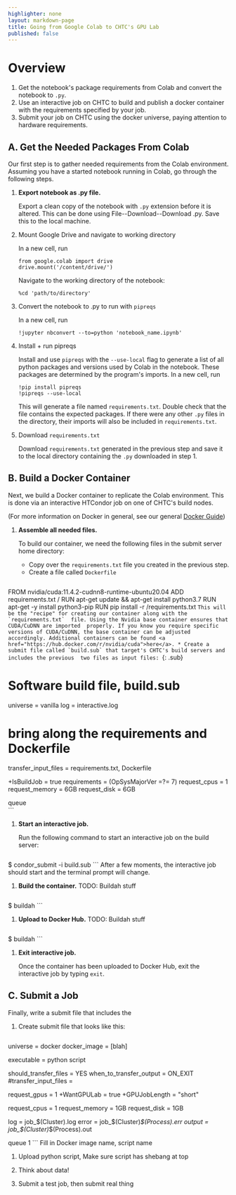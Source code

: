 ```yaml
---
highlighter: none
layout: markdown-page
title: Going from Google Colab to CHTC's GPU Lab
published: false
---
```


# Overview

1. Get the notebook's package requirements from Colab and convert the notebook to ```.py```.
1. Use an interactive job on CHTC to build and publish a docker container with the requirements specified by your job.
1. Submit your job on CHTC using the docker universe, paying attention to hardware requirements.

## A. Get the Needed Packages From Colab

Our first step is to gather needed requirements from the Colab environment. 
Assuming you have a started notebook running in Colab, go through the following steps. 

1. **Export notebook as .py file.**
	
	Export a clean copy of the notebook with ```.py``` extension before 
	it is altered. This can be done using File--Download--Download .py. 
	Save this to the local machine.

1. Mount Google Drive and navigate to working directory
	
	In a new cell, run
	```
	from google.colab import drive
	drive.mount('/content/drive/')
	```
	Navigate to the working directory of the notebook:
	```
	%cd 'path/to/directory'
	```

1. Convert the notebook to .py to run with ```pipreqs```
	
	In a new cell, run
	```
	!jupyter nbconvert --to=python 'notebook_name.ipynb'
	```

1. Install + run pipreqs
	
	Install and use ```pipreqs``` with the ```--use-local``` flag to generate a list of all python packages and versions used by Colab in the notebook. These packages are determined by the program's imports. In a new cell, run
	```
	!pip install pipreqs
	!pipreqs --use-local
	```
	
	This will generate a file named ```requirements.txt```. Double check that the file contains the expected packages. If there were any other ```.py``` files in the directory, their imports will also be included in ```requirements.txt```.

1. Download ```requirements.txt```

	Download ```requirements.txt``` generated in the previous step and save it to the local directory containing the ```.py``` downloaded in step 1.

## B. Build a Docker Container

Next, we build a Docker container to replicate the Colab environment. This is 
done via an interactive HTCondor job on one of CHTC's build nodes. 

(For more information on Docker in general, see our general [Docker Guide](docker-jobs))

1. **Assemble all needed files.** 

	To build our container, we need the following files in the submit server home directory: 

	* Copy over the `requirements.txt` file you created in the previous step. 
	* Create a file called `Dockerfile` 
	```
FROM nvidia/cuda:11.4.2-cudnn8-runtime-ubuntu20.04
ADD requirements.txt /
RUN apt-get update && apt-get install python3.7
RUN apt-get -y install python3-pip
RUN pip install -r /requirements.txt
	```
	This will be the "recipe" for creating our container along with the `requirements.txt` 
	file. Using the Nvidia base container ensures that CUDA/CuDNN are imported 
	properly. If you know you require specific versions of CUDA/CuDNN, the base container can be adjusted accordingly. Additional containers can be found <a href="https://hub.docker.com/r/nvidia/cuda">here</a>.
	* Create a submit file called `build.sub` that target's CHTC's build servers and includes the previous 
	two files as input files: 
	```{: .sub}
# Software build file, build.sub

universe = vanilla
log = interactive.log

# bring along the requirements and Dockerfile
transfer_input_files = requirements.txt, Dockerfile

+IsBuildJob = true
requirements = (OpSysMajorVer =?= 7)
request_cpus = 1
request_memory = 6GB
request_disk = 6GB

queue	
	```

1. **Start an interactive job.** 

	Run the following command to start an interactive job on the build server: 
	```{: .term}
$ condor_submit -i build.sub
	```
	After a few moments, the interactive job should start and the terminal prompt will change. 
	
1. **Build the container.**
	TODO: Buildah stuff
	
	```{: .term}
$ buildah
	```
	
1. **Upload to Docker Hub.**
	TODO: Buildah stuff
	
	```{: .term}
$ buildah
	```

1. **Exit interactive job.**

	Once the container has been uploaded to Docker Hub, exit the interactive job 
	by typing `exit`. 

## C. Submit a Job

Finally, write a submit file that includes the 

1. Create submit file that looks like this: 

	```{:.sub}
universe = docker
docker_image = [blah]

executable = python script

should_transfer_files = YES
when_to_transfer_output = ON_EXIT
#transfer_input_files = 

request_gpus = 1
+WantGPULab = true
+GPUJobLength = "short"

request_cpus = 1
request_memory = 1GB
request_disk = 1GB

log = job_$(Cluster).log
error = job_$(Cluster)_$(Process).err
output = job_$(Cluster)_$(Process).out

queue 1
	```
	Fill in Docker image name, script name

1. Upload python script, Make sure script has shebang at top

1. Think about data! 

1. Submit a test job, then submit real thing
